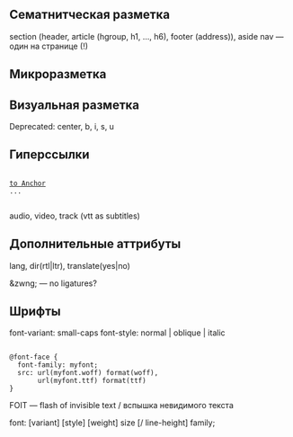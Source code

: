 

## Сематнитческая разметка

section (header, article (hgroup, h1, ..., h6), footer (address)), aside
nav — один на странице (!)

## Микроразметка ##

<section itemscope itemtype='http://schema.org/Person'></section>
<span itemprop="givenName"></span>


## Визуальная разметка

Deprecated: center, b, i, s, u

## Гиперссылки ##

<code>
<a href="#anchor">to Anchor</a>
<div id="anchor">...</div>
</code>

audio, video, track (vtt as subtitles)

## Дополнительные аттрибуты ##

lang, dir(rtl|ltr), translate(yes|no)

&zwng; — no ligatures?

##  Шрифты ##

font-variant: small-caps
font-style: normal | oblique | italic


<code>
@font-face {
  font-family: myfont;
  src: url(myfont.woff) format(woff),
       url(myfont.ttf) format(ttf)  
}
</code>

FOIT — flash of invisible text / вспышка невидимого текста

font: [variant] [style] [weight] size [/ line-height] family;


